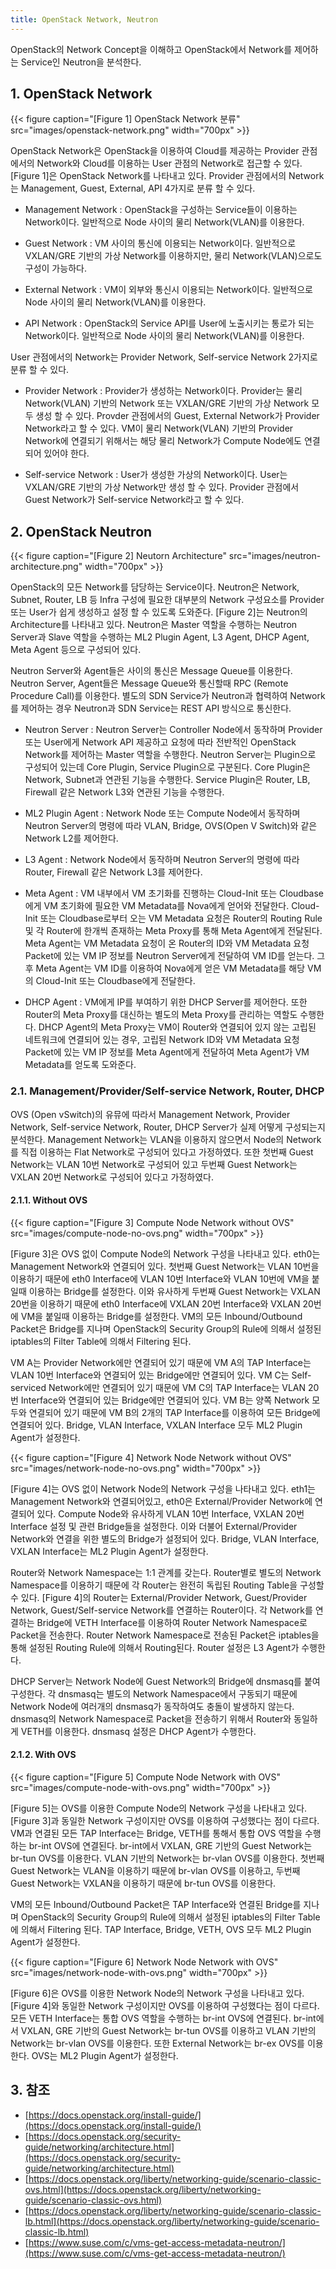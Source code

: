 ```yaml
---
title: OpenStack Network, Neutron
---
```


OpenStack의 Network Concept을 이해하고 OpenStack에서 Network를 제어하는 Service인 Neutron을 분석한다.

## 1. OpenStack Network

{{< figure caption="[Figure 1] OpenStack Network 분류" src="images/openstack-network.png" width="700px" >}}

OpenStack Network은 OpenStack을 이용하여 Cloud를 제공하는 Provider 관점에서의 Network와 Cloud를 이용하는 User 관점의 Network로 접근할 수 있다. [Figure 1]은 OpenStack Network를 나타내고 있다. Provider 관점에서의 Network는 Management, Guest, External, API 4가지로 분류 할 수 있다.

* Management Network : OpenStack을 구성하는 Service들이 이용하는 Network이다. 일반적으로 Node 사이의 물리 Network(VLAN)를 이용한다.

* Guest Network : VM 사이의 통신에 이용되는 Network이다. 일반적으로 VXLAN/GRE 기반의 가상 Network를 이용하지만, 물리 Network(VLAN)으로도 구성이 가능하다.

* External Network : VM이 외부와 통신시 이용되는 Network이다. 일반적으로 Node 사이의 물리 Network(VLAN)를 이용한다.

* API Network : OpenStack의 Service API를 User에 노출시키는 통로가 되는 Network이다. 일반적으로 Node 사이의 물리 Network(VLAN)를 이용한다.

User 관점에서의 Network는 Provider Network, Self-service Network 2가지로 분류 할 수 있다.

* Provider Network : Provider가 생성하는 Network이다. Provider는 물리 Network(VLAN) 기반의 Network 또는 VXLAN/GRE 기반의 가상 Network 모두 생성 할 수 있다. Provder 관점에서의 Guest, External Network가 Provider Network라고 할 수 있다. VM이 물리 Network(VLAN) 기반의 Provider Network에 연결되기 위해서는 해당 물리 Network가 Compute Node에도 연결되어 있어야 한다.

* Self-service Network : User가 생성한 가상의 Network이다. User는 VXLAN/GRE 기반의 가상 Network만 생성 할 수 있다. Provider 관점에서 Guest Network가 Self-service Network라고 할 수 있다.

## 2. OpenStack Neutron

{{< figure caption="[Figure 2] Neutorn Architecture" src="images/neutron-architecture.png" width="700px" >}}

OpenStack의 모든 Network를 담당하는 Service이다. Neutron은 Network, Subnet, Router, LB 등 Infra 구성에 필요한 대부분의 Network 구성요소를 Provider 또는 User가 쉽게 생성하고 설정 할 수 있도록 도와준다. [Figure 2]는 Neutron의 Architecture를 나타내고 있다. Neutron은 Master 역할을 수행하는 Neutron Server과 Slave 역할을 수행하는 ML2 Plugin Agent, L3 Agent, DHCP Agent, Meta Agent 등으로 구성되어 있다.

Neutron Server와 Agent들은 사이의 통신은 Message Queue를 이용한다. Neutron Server, Agent들은 Message Queue와 통신할때 RPC (Remote Procedure Call)를 이용한다. 별도의 SDN Service가 Neutron과 협력하여 Network를 제어하는 경우 Neutron과 SDN Service는 REST API 방식으로 통신한다.

* Neutron Server : Neutron Server는 Controller Node에서 동작하며 Provider 또는 User에게 Network API 제공하고 요청에 따라 전반적인 OpenStack Network를 제어하는 Master 역할을 수행한다. Neutron Server는 Plugin으로 구성되어 있는데 Core Plugin, Service Plugin으로 구분된다. Core Plugin은 Network, Subnet과 연관된 기능을 수행한다. Service Plugin은 Router, LB, Firewall 같은 Network L3와 연관된 기능을 수행한다.

* ML2 Plugin Agent : Network Node 또는 Compute Node에서 동작하며 Neutron Server의 명령에 따라 VLAN, Bridge, OVS(Open V Switch)와 같은 Network L2를 제어한다.

* L3 Agent : Network Node에서 동작하며 Neutron Server의 명령에 따라 Router, Firewall 같은 Network L3를 제어한다.

* Meta Agent : VM 내부에서 VM 초기화를 진행하는 Cloud-Init 또는 Cloudbase에게 VM 초기화에 필요한 VM Metadata를 Nova에게 얻어와 전달한다. Cloud-Init 또는 Cloudbase로부터 오는 VM Metadata 요청은 Router의 Routing Rule 및 각 Router에 한개씩 존재하는 Meta Proxy를 통해 Meta Agent에게 전달된다. Meta Agent는 VM Metadata 요청이 온 Router의 ID와 VM Metadata 요청 Packet에 있는 VM IP 정보를 Neutron Server에게 전달하여 VM ID를 얻는다. 그 후 Meta Agent는 VM ID를 이용하여 Nova에게 얻은 VM Metadata를 해당 VM의 Cloud-Init 또는 Cloudbase에게 전달한다.

* DHCP Agent : VM에게 IP를 부여하기 위한 DHCP Server를 제어한다. 또한 Router의 Meta Proxy를 대신하는 별도의 Meta Proxy를 관리하는 역할도 수행한다. DHCP Agent의 Meta Proxy는 VM이 Router와 연결되어 있지 않는 고립된 네트워크에 연결되어 있는 경우, 고립된 Network ID와 VM Metadata 요청 Packet에 있는 VM IP 정보를 Meta Agent에게 전달하여 Meta Agent가 VM Metadata를 얻도록 도와준다.

### 2.1. Management/Provider/Self-service Network, Router, DHCP

OVS (Open vSwitch)의 유뮤에 따라서 Management Network, Provider Network, Self-service Network, Router, DHCP Server가 실제 어떻게 구성되는지 분석한다. Management Network는 VLAN을 이용하지 않으면서 Node의 Network를 직접 이용하는 Flat Network로 구성되어 있다고 가정하였다. 또한 첫번째 Guest Network는 VLAN 10번 Network로 구성되어 있고 두번째 Guest Network는 VXLAN 20번 Network로 구성되어 있다고 가정하였다.

#### 2.1.1. Without OVS

{{< figure caption="[Figure 3] Compute Node Network without OVS" src="images/compute-node-no-ovs.png" width="700px" >}}

[Figure 3]은 OVS 없이 Compute Node의 Network 구성을 나타내고 있다. eth0는 Management Network와 연결되어 있다. 첫번째 Guest Network는 VLAN 10번을 이용하기 때문에 eth0 Interface에 VLAN 10번 Interface와 VLAN 10번에 VM을 붙일때 이용하는 Bridge를 설정한다. 이와 유사하게 두번째 Guest Network는 VXLAN 20번을 이용하기 때문에 eth0 Interface에 VXLAN 20번 Interface와 VXLAN 20번에 VM을 붙일때 이용하는 Bridge를 설정한다. VM의 모든 Inbound/Outbound Packet은 Bridge를 지나며 OpenStack의 Security Group의 Rule에 의해서 설정된 iptables의 Filter Table에 의해서 Filtering 된다.

VM A는 Provider Network에만 연결되어 있기 때문에 VM A의 TAP Interface는 VLAN 10번 Interface와  연결되어 있는 Bridge에만 연결되어 있다. VM C는 Self-serviced Network에만 연결되어 있기 때문에 VM C의 TAP Interface는 VLAN 20번 Interface와 연결되어 있는 Bridge에만 연결되어 있다. VM B는 양쪽 Network 모두와 연결되어 있기 때문에 VM B의 2개의 TAP Interface를 이용하여 모든 Bridge에 연결되어 있다. Bridge, VLAN Interface, VXLAN Interface 모두 ML2 Plugin Agent가 설정한다.

{{< figure caption="[Figure 4] Network Node Network without OVS" src="images/network-node-no-ovs.png" width="700px" >}}

[Figure 4]는 OVS 없이 Network Node의 Network 구성을 나타내고 있다. eth1는 Management Network와 연결되어있고, eth0은 External/Provider Network에 연결되어 있다. Compute Node와 유사하게 VLAN 10번 Interface, VXLAN 20번 Interface 설정 및 관련 Bridge들을 설정한다. 이와 더불어 External/Provider Network와 연결을 위한 별도의 Bridge가 설정되어 있다. Bridge, VLAN Interface, VXLAN Interface는 ML2 Plugin Agent가 설정한다.

Router와 Network Namespace는 1:1 관계를 갖는다. Router별로 별도의 Network Namespace를 이용하기 때문에 각 Router는 완전히 독립된 Routing Table을 구성할 수 있다. [Figure 4]의 Router는 External/Provider Network, Guest/Provider Network, Guest/Self-service Network를 연결하는 Router이다. 각 Network를 연결하는 Bridge에 VETH Interface를 이용하여 Router Network Namespace로 Packet을 전송한다. Router Network Namespace로 전송된 Packet은 iptables을 통해 설정된 Routing Rule에 의해서 Routing된다. Router 설정은 L3 Agent가 수행한다.

DHCP Server는 Network Node에 Guest Network의 Bridge에 dnsmasq를 붙여 구성한다. 각 dnsmasq는 별도의 Network Namespace에서 구동되기 때문에 Network Node에 여러개의 dnsmasq가 동작하여도 충돌이 발생하지 않는다. dnsmasq의 Network Namespace로 Packet을 전송하기 위해서 Router와 동일하게 VETH를 이용한다. dnsmasq 설정은 DHCP Agent가 수행한다.

#### 2.1.2. With OVS

{{< figure caption="[Figure 5] Compute Node Network with OVS" src="images/compute-node-with-ovs.png" width="700px" >}}

[Figure 5]는 OVS를 이용한 Compute Node의 Network 구성을 나타내고 있다. [Figure 3]과 동일한 Network 구성이지만 OVS를 이용하여 구성했다는 점이 다르다. VM과 연결된 모든 TAP Interface는 Bridge, VETH를 통해서 통합 OVS 역할을 수행하는 br-int OVS에 연결된다. br-int에서 VXLAN, GRE 기반의 Guest Network는 br-tun OVS를 이용한다. VLAN 기반의 Network는 br-vlan OVS를 이용한다. 첫번째 Guest Network는 VLAN을 이용하기 때문에 br-vlan OVS를 이용하고, 두번째 Guest Network는 VXLAN을 이용하기 때문에 br-tun OVS를 이용한다.

VM의 모든 Inbound/Outbound Packet은 TAP Interface와 연결된 Bridge를 지나며 OpenStack의 Security Group의 Rule에 의해서 설정된 iptables의 Filter Table에 의해서 Filtering 된다. TAP Interface, Bridge, VETH, OVS 모두 ML2 Plugin Agent가 설정한다.

{{< figure caption="[Figure 6] Network Node Network with OVS" src="images/network-node-with-ovs.png" width="700px" >}}

[Figure 6]은 OVS를 이용한 Network Node의 Network 구성을 나타내고 있다. [Figure 4]와 동일한 Network 구성이지만 OVS를 이용하여 구성했다는 점이 다르다. 모든 VETH Interface는 통합 OVS 역할을 수행하는 br-int OVS에 연결된다. br-int에서 VXLAN, GRE 기반의 Guest Network는 br-tun OVS를 이용하고 VLAN 기반의 Network는 br-vlan OVS를 이용한다. 또한 External Network는 br-ex OVS를 이용한다. OVS는 ML2 Plugin Agent가 설정한다.

## 3. 참조

* [https://docs.openstack.org/install-guide/](https://docs.openstack.org/install-guide/)
* [https://docs.openstack.org/security-guide/networking/architecture.html](https://docs.openstack.org/security-guide/networking/architecture.html)
* [https://docs.openstack.org/liberty/networking-guide/scenario-classic-ovs.html](https://docs.openstack.org/liberty/networking-guide/scenario-classic-ovs.html)
* [https://docs.openstack.org/liberty/networking-guide/scenario-classic-lb.html](https://docs.openstack.org/liberty/networking-guide/scenario-classic-lb.html)
* [https://www.suse.com/c/vms-get-access-metadata-neutron/](https://www.suse.com/c/vms-get-access-metadata-neutron/)
